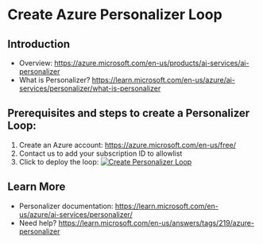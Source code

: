 # Create Azure Personalizer Loop

## Introduction
- Overview: https://azure.microsoft.com/en-us/products/ai-services/ai-personalizer
- What is Personalizer? https://learn.microsoft.com/en-us/azure/ai-services/personalizer/what-is-personalizer

## Prerequisites and steps to create a Personalizer Loop:
1. Create an Azure account: https://azure.microsoft.com/en-us/free/
2. Contact us to add your subscription ID to allowlist
3. Click to deploy the loop: [![Create Personalizer Loop](https://aka.ms/deploytoazurebutton)](https://portal.azure.com/#create/Microsoft.Template/uri/https%3A%2F%2Fraw.githubusercontent.com%2FVowpalWabbit%2Freinforcement_learning%2Fmaster%2Ftemplates%2Fcreate-loop.json)

## Learn More
- Personalizer documentation: https://learn.microsoft.com/en-us/azure/ai-services/personalizer/
- Need help? https://learn.microsoft.com/en-us/answers/tags/219/azure-personalizer